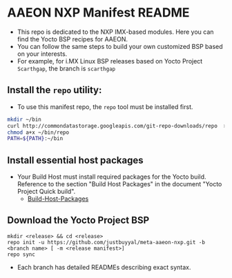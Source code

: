 # AAEON NXP Manifest README
- This repo is dedicated to the NXP IMX-based modules. Here you can find the Yocto BSP recipes for AAEON.
- You can follow the same steps to build your own customized BSP based on your interests.
- For example, for i.MX Linux BSP releases based on Yocto Project `Scarthgap`, the branch is `scarthgap`
## Install the `repo` utility:
- To use this manifest repo, the `repo` tool must be installed first.
```bash
mkdir ~/bin
curl http://commondatastorage.googleapis.com/git-repo-downloads/repo  > ~/bin/repo
chmod a+x ~/bin/repo
PATH=${PATH}:~/bin
```
## Install essential host packages
- Your Build Host must install required packages for the Yocto build. Reference to the section "Build Host Packages" in the document "Yocto Project Quick build".
    - [Build-Host-Packages](https://docs.yoctoproject.org/5.0.3/brief-yoctoprojectqs/index.html#build-host-packages)
## Download the Yocto Project BSP
```plaintext
mkdir <release> && cd <release>
repo init -u https://github.com/justbuyyal/meta-aaeon-nxp.git -b <branch name> [ -m <release manifest>]
repo sync
```
- Each branch has detailed READMEs describing exact syntax.
